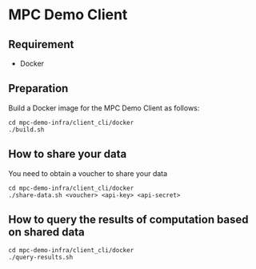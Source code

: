 # MPC Demo Client

## Requirement
- Docker

## Preparation
Build a Docker image for the MPC Demo Client as follows:

```
cd mpc-demo-infra/client_cli/docker
./build.sh
```

## How to share your data
You need to obtain a voucher to share your data

```
cd mpc-demo-infra/client_cli/docker
./share-data.sh <voucher> <api-key> <api-secret>
```

## How to query the results of computation based on shared data
```
cd mpc-demo-infra/client_cli/docker
./query-results.sh
```

